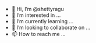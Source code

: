 - 👋 Hi, I’m @shettyragu
- 👀 I’m interested in ...
- 🌱 I’m currently learning ...
- 💞️ I’m looking to collaborate on ...
- 📫 How to reach me ...

<!---
shettyragu/shettyragu is a ✨ special ✨ repository because its `README.md` (this file) appears on your GitHub profile.
You can click the Preview link to take a look at your changes.
--->
